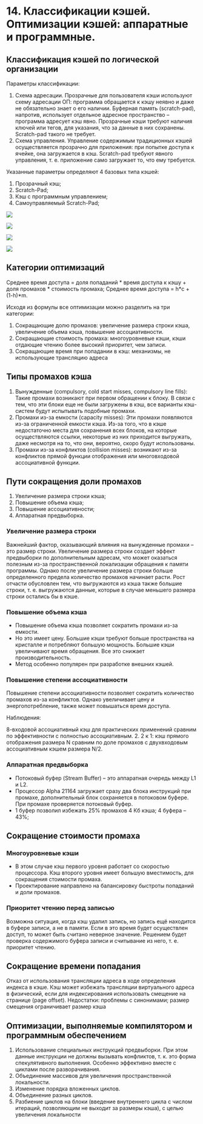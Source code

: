 # 14. Классификации кэшей. Оптимизации кэшей: аппаратные и программные.

## Классификация кэшей по логической организации

Параметры классификации:

1. Схема адресации. Прозрачные для пользователя кэши используют схему адресации ОП: программа обращается к кэшу неявно и даже не обязательно знает о его наличии. Буферная память (scratch-pad), напротив, использует отдельное адресное пространство – программа адресует кэш явно. Прозрачные кэши требуют наличия ключей или тегов, для указания, что за данные в них сохранены. Scratch-pad такого не требует.
2. Схема управления. Управление содержимым традиционных кэшей осуществляется прозрачно для приложения: при попытке доступа к ячейке, она загружается в кэш. Scratch-pad требуют явного управления, т. е. приложение само загружает то, что ему требуется.

Указанные параметры определяют 4 базовых типа кэшей:

1. Прозрачный кэш;
2. Scratch-Pad;
3. Кэш с программным управлением;
4. Самоуправляемый Scratch-Pad;

![](./14/14.1.png)

![](./14/14.2.png)

![](./14/14.3.png)

![](./14/14.4.png)

## Категории оптимизаций

Среднее время доступа = доля попаданий * время доступа к кэшу + доля промахов * стоимость промаха;
Среднее время доступа = h*c + (1-h)*m.

Исходя из формулы все оптимизации можно разделить на три категории:

1. Сокращающие долю промахов: увеличение размера строки кэша, увеличение объема кэша, повышение ассоциативности.
2. Сокращающие стоимость промаха: многоуровневые кэши, кэши отдающие чтению более высокий приоритет, чем записи.
3. Сокращающие время при попадании в кэш: механизмы, не использующие трансляцию адреса

## Типы промахов кэша

1. Вынужденные (compulsory, cold start misses, compulsory line fills): Такие промахи возникают при первом обращении к блоку. В связи с тем, что эти блоки еще не были загружены в кэш, все варианты кэш-систем будут испытывать подобные промахи.
2. Промахи из-за емкости (capacity misses): Эти промахи появляются из-за ограниченной емкости кэша. Из-за того, что в кэше недостаточно места для сохранения всех блоков, на которые осуществляются ссылки, некоторые из них приходится выгружать, даже несмотря на то, что они, вероятно, скоро будут использованы. 
3. Промахи из-за конфликтов (collision misses): возникают из-за конфликтов прямой функции отображения или многовходовой ассоциативной функции.

## Пути сокращения доли промахов

1. Увеличение размера строки кэша;
2. Повышение объема кэша;
3. Повышение ассоциативности;
4. Аппаратная предвыборка.

### Увеличение размера строки

Важнейший фактор, оказывающий влияния на вынужденные промахи – это размер строки. Увеличение размера строки создает эффект предвыборки по дополнительным адресам, что может оказаться полезным из-за пространственной локализации обращения к памяти программы. Однако после увеличение размера строки больше определенного предела количество промахов начинает расти. Рост отчасти обусловлен тем, что выгружаются из кэша также большие строки, т. е. выгружаются данные, которые в случае меньшего размера строки остались бы в кэше.

### Повышение объема кэша

* Повышение объема кэша позволяет сократить промахи из-за емкости.
* Но это имеет цену. Большие кэши требуют больше пространства на кристалле и потребляют большую мощность. Большие кэши увеличивают время обращения. Все это снижает производительность.
* Метод особенно популярен при разработке внешних кэшей.

### Повышение степени ассоциативности

Повышение степени ассоциативности позволяет сократить количество промахов из-за конфликтов. Однако увеличивает цену и энергопотребление, также может повышаться время доступа.

Наблюдения:

8-входовой ассоциативный кэш для практических применений сравним по эффективности с полностью ассоциативным. 2. 2 к 1: кэш прямого отображения размера N сравним по доле промахов с двухвходовым ассоциативным кэшем размера N/2.

### Аппаратная предвыборка

* Потоковый буфер (Stream Buffer) – это аппаратная очередь между L1 и L2.
* Процессор Alpha 21164 загружает сразу два блока инструкций при промахе, дополнительный блок сохраняется в потоковом буфере. При промахе проверяется потоковый буфер.
* 1 буфер позволил избежать 25% промахов 4 Кб кэша;  4 буфера – 43%;

## Сокращение стоимости промаха

### Многоуровневые кэши

* В этом случае кэш первого уровня работает со скоростью процессора. Кэш второго уровня имеет большую вместимость, для сокращения стоимости промаха.
* Проектирование направлено на балансировку быстроты попаданий и доли промахов.

### Приоритет чтению перед записью

Возможна ситуация, когда кэш удалил запись, но запись ещё находится в буфере записи, а не в памяти. Если в это время будет осуществлен доступ, то может быть считано неверное значение. Решением будет проверка содержимого буфера записи и считывание из него, т. е. приоритет чтению.


## Сокращение времени попадания

Отказ от использования трансляции адреса в ходе определения индекса в кэше. Кэш может избежать трансляции виртуального адреса в физический, если для индексирования использовать смещение на странице (page offset). Недостатки: проблемы с синонимами; размер смещения ограничивает размер кэша

## Оптимизации, выполняемые компилятором и программным обеспечением

1. Использование специальных инструкций предвыборки. При этом данные инструкции не должны вызывать конфликтов, т. к. это форма спекулятивного выполнения. Особенно эффективно вместе с циклами после разворачивания.
2. Объединение массивов для увеличения пространственной локальности.
3. Изменение порядка вложенных циклов.
4. Объединение разных циклов.
5. Разбиение циклов на блоки (введение внутреннего цикла с числом итераций, позволяющим не выходит за размеры кэша), с целью увеличения локальности

